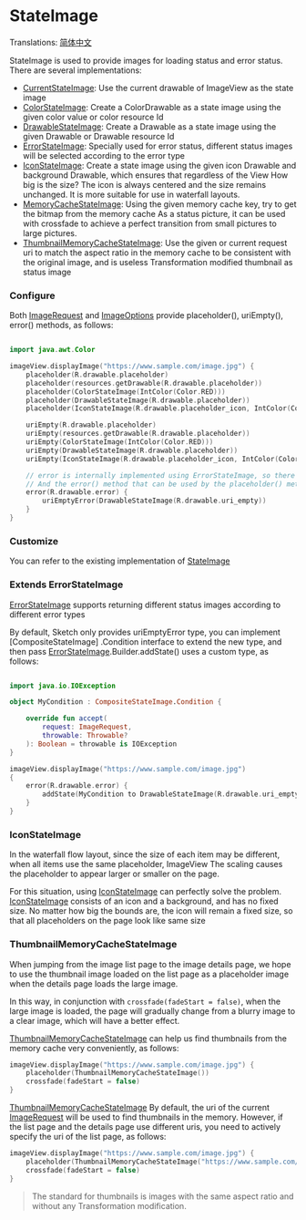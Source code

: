 # StateImage

Translations: [简体中文](state_image_zh.md)

StateImage is used to provide images for loading status and error status. There are several
implementations:

* [CurrentStateImage]: Use the current drawable of ImageView as the state image
* [ColorStateImage]: Create a ColorDrawable as a state image using the given color value or color
  resource Id
* [DrawableStateImage]: Create a Drawable as a state image using the given Drawable or Drawable
  resource Id
* [ErrorStateImage]: Specially used for error status, different status images will be selected
  according to the error type
* [IconStateImage]: Create a state image using the given icon Drawable and background Drawable,
  which ensures that regardless of the View How big is the size? The icon is always centered and the
  size remains unchanged. It is more suitable for use in waterfall layouts.
* [MemoryCacheStateImage]: Using the given memory cache key, try to get the bitmap from the memory
  cache As a status picture, it can be used with crossfade to achieve a perfect transition from
  small pictures to large pictures.
* [ThumbnailMemoryCacheStateImage]: Use the given or current request uri to match the aspect ratio
  in the memory cache to be consistent with the original image, and is useless Transformation
  modified thumbnail as status image

### Configure

Both [ImageRequest] and [ImageOptions] provide placeholder(), uriEmpty(), error() methods, as
follows:

```kotlin

import java.awt.Color

imageView.displayImage("https://www.sample.com/image.jpg") {
    placeholder(R.drawable.placeholder)
    placeholder(resources.getDrawable(R.drawable.placeholder))
    placeholder(ColorStateImage(IntColor(Color.RED)))
    placeholder(DrawableStateImage(R.drawable.placeholder))
    placeholder(IconStateImage(R.drawable.placeholder_icon, IntColor(Color.GRAY)))

    uriEmpty(R.drawable.placeholder)
    uriEmpty(resources.getDrawable(R.drawable.placeholder))
    uriEmpty(ColorStateImage(IntColor(Color.RED)))
    uriEmpty(DrawableStateImage(R.drawable.placeholder))
    uriEmpty(IconStateImage(R.drawable.placeholder_icon, IntColor(Color.GRAY)))

    // error is internally implemented using ErrorStateImage, so there is an additional lambda function that can configure specific error conditions.
    // And the error() method that can be used by the placeholder() method can also be used.
    error(R.drawable.error) {
        uriEmptyError(DrawableStateImage(R.drawable.uri_empty))
    }
}
```

### Customize

You can refer to the existing implementation of [StateImage]

### Extends ErrorStateImage

[ErrorStateImage] supports returning different status images according to different error types

By default, Sketch only provides uriEmptyError type, you can implement [CompositeStateImage]
.Condition interface to extend the new type, and then pass [ErrorStateImage].Builder.addState() uses
a custom type, as follows:

```kotlin

import java.io.IOException

object MyCondition : CompositeStateImage.Condition {

    override fun accept(
        request: ImageRequest,
        throwable: Throwable?
    ): Boolean = throwable is IOException
}

imageView.displayImage("https://www.sample.com/image.jpg")
{
    error(R.drawable.error) {
        addState(MyCondition to DrawableStateImage(R.drawable.uri_empty))
    }
}
```

### IconStateImage

In the waterfall flow layout, since the size of each item may be different, when all items use the
same placeholder, ImageView The scaling causes the placeholder to appear larger or smaller on the
page.

For this situation, using [IconStateImage] can perfectly solve the problem. [IconStateImage]
consists of an icon and a background, and has no fixed size. No matter how big the bounds are, the
icon will remain a fixed size, so that all placeholders on the page look like same size

### ThumbnailMemoryCacheStateImage

When jumping from the image list page to the image details page, we hope to use the thumbnail image
loaded on the list page as a placeholder image when the details page loads the large image.

In this way, in conjunction with `crossfade(fadeStart = false)`, when the large image is loaded, the
page will gradually change from a blurry image to a clear image, which will have a better effect.

[ThumbnailMemoryCacheStateImage] can help us find thumbnails from the memory cache very
conveniently, as follows:

```kotlin
imageView.displayImage("https://www.sample.com/image.jpg") {
    placeholder(ThumbnailMemoryCacheStateImage())
    crossfade(fadeStart = false)
}
```

[ThumbnailMemoryCacheStateImage] By default, the uri of the current [ImageRequest] will be used to
find thumbnails in the memory. However, if the list page and the details page use different uris,
you need to actively specify the uri of the list page, as follows:

```kotlin
imageView.displayImage("https://www.sample.com/image.jpg") {
    placeholder(ThumbnailMemoryCacheStateImage("https://www.sample.com/image.jpg?widht=300"))
    crossfade(fadeStart = false)
}
```

> The standard for thumbnails is images with the same aspect ratio and without any Transformation
> modification.

[StateImage]: ../../sketch-core/src/main/kotlin/com/github/panpf/sketch/stateimage/StateImage.kt

[ColorStateImage]: ../../sketch-core/src/main/kotlin/com/github/panpf/sketch/stateimage/ColorStateImage.kt

[DrawableStateImage]: ../../sketch-core/src/main/kotlin/com/github/panpf/sketch/stateimage/DrawableStateImage.kt

[ErrorStateImage]: ../../sketch-core/src/main/kotlin/com/github/panpf/sketch/stateimage/ErrorStateImage.kt

[CompositeStateImage.]: ../../sketch-core/src/main/kotlin/com/github/panpf/sketch/stateimage/internal/CompositeStateImage.kt

[IconStateImage]: ../../sketch-core/src/main/kotlin/com/github/panpf/sketch/stateimage/IconStateImage.kt

[MemoryCacheStateImage]: ../../sketch-core/src/main/kotlin/com/github/panpf/sketch/stateimage/MemoryCacheStateImage.kt

[ThumbnailMemoryCacheStateImage]: ../../sketch-core/src/main/kotlin/com/github/panpf/sketch/stateimage/ThumbnailMemoryCacheStateImage.kt

[ImageRequest]: ../../sketch-core/src/main/kotlin/com/github/panpf/sketch/request/ImageRequest.kt

[ImageOptions]: ../../sketch-core/src/main/kotlin/com/github/panpf/sketch/request/ImageOptions.kt

[CurrentStateImage]: ../../sketch-core/src/main/kotlin/com/github/panpf/sketch/stateimage/CurrentStateImage.kt